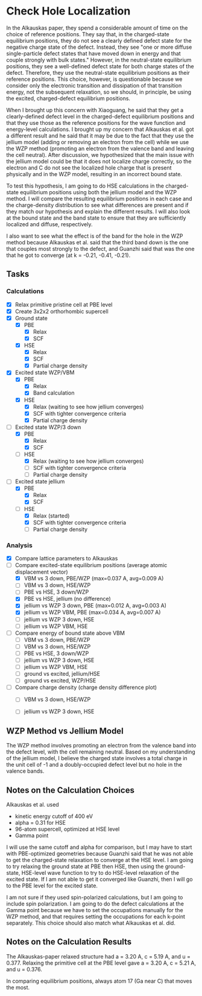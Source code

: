 # Check Hole Localization

In the Alkauskas paper, they spend a considerable amount of time on the choice of reference positions. They say that, in the charged-state equilibrium
positions, they do not see a clearly defined defect state for the negative charge state of the defect. Instead, they see "one or more diffuse
single-particle defect states that have moved down in energy and that couple strongly with bulk states." However, in the neutral-state equilibrium
positions, they see a well-defined defect state for both charge states of the defect. Therefore, they use the neutral-state equilibrium positions as
their reference positions. This choice, however, is questionable because we consider only the electronic transition and dissipation of that transition
energy, not the subsequent relaxation, so we should, in principle, be using the excited, charged-defect equilibrium positions.

When I brought up this concern with Xiaoguang, he said that they get a clearly-defined defect level in the charged-defect equilibrium positions and 
that they use those as the reference positions for the wave function and energy-level calculations. I brought up my concern that Alkauskas et al. got a 
different result and he said that it may be due to the fact that they use the jellium model (adding or removing an electron from the cell) while we use 
the WZP method (promoting an electron from the valence band and leaving the cell neutral). After discussion, we hypothesized that the main issue with
the jellium model could be that it does not localize charge correctly, so the electron and C do not see the localized hole charge that is present physically
and in the WZP model, resulting in an incorrect bound state. 

To test this hypothesis, I am going to do HSE calculations in the charged-state equilibrium positions using both the jellium model and the WZP method. I 
will compare the resulting equilibrium positions in each case and the charge-density distribution to see what differences are present and if they match
our hypothesis and explain the different results. I will also look at the bound state and the band state to ensure that they are sufficiently localized and 
diffuse, respectively.

I also want to see what the effect is of the band for the hole in the WZP method because Alkauskas et al. said that the third band down is the one that
couples most strongly to the defect, and Guanzhi said that was the one that he got to converge (at k = -0.21, -0.41, -0.21).

## Tasks

### Calculations

- [x] Relax primitive pristine cell at PBE level
- [x] Create 3x2x2 orthorhombic supercell
- [x] Ground state
  - [x] PBE
    - [x] Relax
    - [x] SCF
  - [x] HSE
    - [x] Relax
    - [x] SCF 
    - [x] Partial charge density
- [x] Excited state WZP/VBM
  - [x] PBE
    - [x] Relax
    - [x] Band calculation
  - [x] HSE
    - [x] Relax (waiting to see how jellium converges)
    - [x] SCF with tighter convergence criteria 
    - [x] Partial charge density
- [ ] Excited state WZP/3 down
  - [x] PBE
    - [x] Relax
    - [x] SCF
  - [ ] HSE
    - [x] Relax (waiting to see how jellium converges)
    - [ ] SCF with tighter convergence criteria
    - [ ] Partial charge density
- [ ] Excited state jellium
  - [x] PBE
    - [x] Relax
    - [x] SCF
  - [ ] HSE
    - [x] Relax (started)
    - [x] SCF with tighter convergence criteria
    - [ ] Partial charge density

### Analysis

- [x] Compare lattice parameters to Alkauskas
- [ ] Compare excited-state equilibrium positions (average atomic displacement vector)
  - [x] VBM vs 3 down, PBE/WZP (max=0.037 A, avg=0.009 A)
  - [ ] VBM vs 3 down, HSE/WZP
  - [ ] PBE vs HSE, 3 down/WZP
  - [x] PBE vs HSE, jellium (no difference)
  - [x] jellium vs WZP 3 down, PBE (max=0.012 A, avg=0.003 A)
  - [x] jellium vs WZP VBM, PBE (max=0.034 A, avg=0.007 A)
  - [ ] jellium vs WZP 3 down, HSE
  - [ ] jellium vs WZP VBM, HSE
- [ ] Compare energy of bound state above VBM
  - [ ] VBM vs 3 down, PBE/WZP
  - [ ] VBM vs 3 down, HSE/WZP
  - [ ] PBE vs HSE, 3 down/WZP
  - [ ] jellium vs WZP 3 down, HSE
  - [ ] jellium vs WZP VBM, HSE
  - [ ] ground vs excited, jellium/HSE
  - [ ] ground vs excited, WZP/HSE
- [ ] Compare charge density (charge density difference plot)
  - [ ] VBM vs 3 down, HSE/WZP
  - [ ] jellium vs WZP 3 down, HSE


## WZP Method vs Jellium Model

The WZP method involves promoting an electron from the valence band into the defect level, with the cell remaining neutral. Based on my understanding of the
jellium model, I believe the charged state involves a total charge in the unit cell of -1 and a doubly-occupied defect level but no hole in the valence 
bands. 

## Notes on the Calculation Choices

Alkauskas et al. used
* kinetic energy cutoff of 400 eV
* alpha = 0.31 for HSE
* 96-atom supercell, optimized at HSE level
* Gamma point

I will use the same cutoff and alpha for comparison, but I may have to start with PBE-optimized geometries because Guanzhi said that he was not able to get 
the charged-state relaxation to converge at the HSE level. I am going to try relaxing the ground state at PBE then HSE, then using the ground-state, 
HSE-level wave function to try to do HSE-level relaxation of the excited state. If I am not able to get it converged like Guanzhi, then I will go to the PBE level for the excited state.

I am not sure if they used spin-polarized calculations, but I am going to include spin polarization. I am going to do the defect calculations at the Gamma 
point because we have to set the occupations manually for the WZP method, and that requires setting the occupations for each k-point separately. This choice
should also match what Alkauskas et al. did.

## Notes on the Calculation Results

The Alkauskas-paper relaxed structure had a = 3.20 A, c = 5.19 A, and u = 0.377. Relaxing the primitive cell at the PBE level gave a = 3.20 A, c = 5.21 A, 
and u = 0.376.

In comparing equilibrium positions, always atom 17 (Ga near C) that moves the most.
